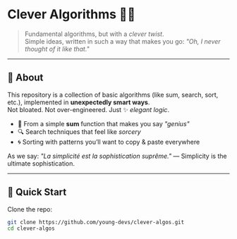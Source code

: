 # Clever Algorithms 🧠✨  

> Fundamental algorithms, but with a *clever twist*.  
> Simple ideas, written in such a way that makes you go: *"Oh, I never thought of it like that."*  

---

## 🌟 About  
This repository is a collection of basic algorithms (like sum, search, sort, etc.), implemented in **unexpectedly smart ways**.  
Not bloated. Not over-engineered. Just ✨ *elegant logic*.  

- 🧮 From a simple **sum** function that makes you say *"genius"*  
- 🔍 Search techniques that feel like *sorcery*  
- 🌀 Sorting with patterns you’ll want to copy & paste everywhere  

As we say: *"La simplicité est la sophistication suprême."* — Simplicity is the ultimate sophistication.  

---

## 🚀 Quick Start  

Clone the repo:  

```bash
git clone https://github.com/young-devs/clever-algos.git
cd clever-algos
